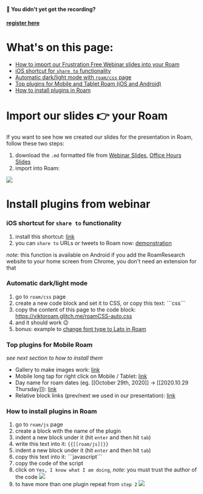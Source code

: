 #### 👋 You didn't yet get the recording?
#### [**register here**](https://doklist.typeform.com/to/pD4XeOzC)

# What's on this page:
- [How to import our Frustration Free Webinar slides into your Roam](#import-our-slides--your-roam)
- [iOS shortcut for `share to` functionality](#ios-shortcut-for-share-to-functionality)
- [Automatic dark/light mode with `roam/css` page](#automatic-darklight-mode)
- [Top plugins for Mobile and Tablet Roam (iOS and Android)](#top-plugins-for-mobile-roam)
- [How to install plugins in Roam](#how-to-install-plugins-in-roam)

# Import our slides 👉 your Roam
If you want to see how we created our slides for the presentation in Roam, follow these two steps:
1. download the `.md` formatted file from [Webinar Slides](https://raw.githubusercontent.com/thesved/thesved.github.io/main/Frustration-Free-Roam-Webinar-Slides.md), [Office Hours Slides](https://raw.githubusercontent.com/thesved/thesved.github.io/main/Frustration-Free-Roam-Office-Hours.md)
2. import into Roam:

![](https://firebasestorage.googleapis.com/v0/b/firescript-577a2.appspot.com/o/imgs%2Fapp%2FViktor%2FzS-auhqWH3.png?alt=media&token=76c7bd4c-f387-4b9d-89a5-1ff7492c061a)

# Install plugins from webinar
### iOS shortcut for `share to` functionality
1. install this shortcut: [link](https://www.icloud.com/shortcuts/a9e45858154046d7bd3c62158a045a9c)
2. you can `share to` URLs or tweets to Roam now: [demonstration](https://twitter.com/ViktorTabori/status/1279070166433902592)

_note:_ this function is available on Android if you add the RoamResearch website to your home screen from Chrome, you don't need an extension for that

### Automatic dark/light mode
1. go to `roam/css` page
2. create a new code block and set it to CSS, or copy this text:
\`\`\`css\`\`\`
3. copy the content of this page to the code block:
https://viktoroam.glitch.me/roamCSS-auto.css
4. and it should work 😉
5. bonus: example to [change font type to Lato in Roam](https://raw.githubusercontent.com/thesved/thesved.github.io/main/change-font-lato.css)

### Top plugins for Mobile Roam
_see next section to how to install them_
- Gallery to make images work: [link](https://gist.github.com/thesved/6574586e102332ab4a010e3dfaa9c4e7)
- Mobile long tap for right click on Mobile / Tablet: [link](https://gist.github.com/thesved/48cab2307cf0598fcc5cd37643d36cb4)
- Day name for roam dates (eg. [[October 29th, 2020]] -> [[2020.10.29 Thursday]]): [link](https://gist.github.com/thesved/e61fef8b3e5a50ac1ae1362e72da88cf)
- Relative block links (prev/next we used in our presentation): [link](https://gist.github.com/thesved/adb077f8f16082a64b21c70c6ea511ce)

### How to install plugins in Roam
1. go to `roam/js` page
2. create a block with the name of the plugin
3. indent a new block under it (hit `enter` and then hit `tab`)
4. write this text into it: `{{[[roam/js]]}}`
4. indent a new block under it (hit `enter` and then hit `tab`)
5. copy this text into it: \`\`\`javascript\`\`\`
6. copy the code of the script
7. click on `Yes, I know what I am doing`, _note_: you must trust the author of the code
![](https://firebasestorage.googleapis.com/v0/b/firescript-577a2.appspot.com/o/imgs%2Fapp%2FViktor%2Fc9cOp2Ot0y.png?alt=media&token=343f06f9-d5d0-48fa-ad0a-0101509fa749)
8. to have more than one plugin repeat from `step 2`
![](https://firebasestorage.googleapis.com/v0/b/firescript-577a2.appspot.com/o/imgs%2Fapp%2FViktor%2FclvDLa2pzo.png?alt=media&token=e5e1b668-4a1a-4550-96ac-4be06381be65)
